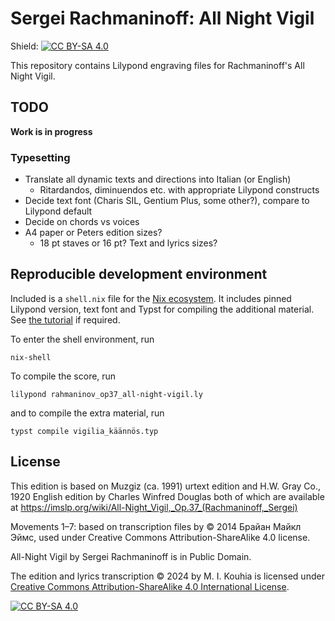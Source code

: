 # Sergei Rachmaninoff: All Night Vigil

Shield: [![CC BY-SA 4.0][cc-by-sa-shield]][cc-by-sa]

This repository contains Lilypond engraving files for Rachmaninoff's All Night
Vigil.

## TODO
**Work is in progress**

### Typesetting
- Translate all dynamic texts and directions into Italian (or English)
    - Ritardandos, diminuendos etc. with appropriate Lilypond constructs
- Decide text font (Charis SIL, Gentium Plus, some other?), compare to Lilypond default
- Decide on chords vs voices
- A4 paper or Peters edition sizes?
    - 18 pt staves or 16 pt? Text and lyrics sizes?

## Reproducible development environment

Included is a `shell.nix` file for the [Nix ecosystem](https://nix.dev/). It
includes pinned Lilypond version, text font and Typst for compiling the
additional material. See [the tutorial](https://nix.dev/tutorials/first-steps/)
if required.

To enter the shell environment, run

    nix-shell

To compile the score, run

    lilypond rahmaninov_op37_all-night-vigil.ly

and to compile the extra material, run

    typst compile vigilia_käännös.typ

## License

This edition is based on Muzgiz (ca. 1991) urtext edition
and H.W. Gray Co., 1920 English edition by Charles Winfred Douglas
both of which are available at
<https://imslp.org/wiki/All-Night_Vigil,_Op.37_(Rachmaninoff,_Sergei)>

Movements 1–7: based on transcription files by
© 2014 Брайан Майкл Эймс, used under Creative Commons Attribution-ShareAlike 4.0 license.

All-Night Vigil by Sergei Rachmaninoff is in Public Domain.

The edition and lyrics transcription © 2024 by M. I. Kouhia is licensed under
[Creative Commons Attribution-ShareAlike 4.0 International License][cc-by-sa].

[![CC BY-SA 4.0][cc-by-sa-image]][cc-by-sa]

[cc-by-sa]: http://creativecommons.org/licenses/by-sa/4.0/
[cc-by-sa-image]: https://licensebuttons.net/l/by-sa/4.0/88x31.png
[cc-by-sa-shield]: https://img.shields.io/badge/License-CC%20BY--SA%204.0-lightgrey.svg
